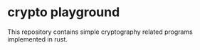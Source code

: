 # crypto playground

This repository contains simple cryptography related programs implemented in rust.
